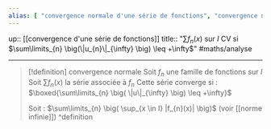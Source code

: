 ```yaml
---
alias: [ "convergence normale d'une série de fonctions", "convergence normale" ]
---
```

up:: [[convergence d'une série de fonctions]]
title:: "$\sum f_{n}(x)$ sur $I$ CV si $\sum\limits_{n} \big(\|u_{n}\|_{\infty} \big) \leq +\infty$"
#maths/analyse 

---

> [!definition] convergence normale
> Soit $f_{n}$ une famille de fonctions sur $I$
> Soit $\sum f_{n}(x)$ la série associée à $f_{n}$
> Cette série converge si :
> $\boxed{\sum\limits_{n} \big( \|u\|_{\infty} \big) \leq +\infty}$ 
> 
> Soit : $\sum\limits_{n} \big( \sup_{x \in I} |f_{n}(x)| \big)$ (voir [[norme infinie]])
^definition



